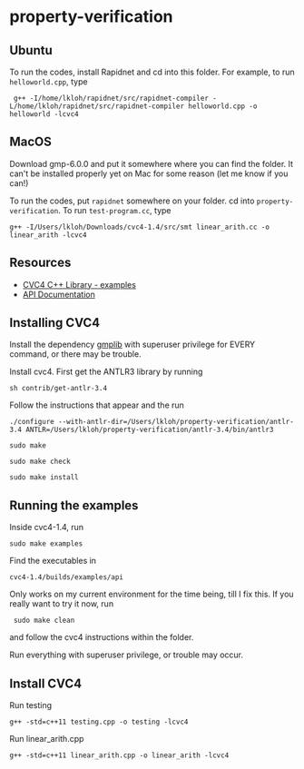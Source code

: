property-verification
=====================


Ubuntu
------

To run the codes, install Rapidnet and cd into this folder. For example, to run `helloworld.cpp`, type

     g++ -I/home/lkloh/rapidnet/src/rapidnet-compiler -L/home/lkloh/rapidnet/src/rapidnet-compiler helloworld.cpp -o helloworld -lcvc4
     
MacOS
-----

Download gmp-6.0.0 and put it somewhere where you can find the folder. It can't be installed properly yet on Mac for some reason (let me know if you can!)

To run the codes, put `rapidnet` somewhere on your folder. cd into `property-verification`. To run `test-program.cc`, type

    g++ -I/Users/lkloh/Downloads/cvc4-1.4/src/smt linear_arith.cc -o linear_arith -lcvc4
    
Resources
---------
* [CVC4 C++ Library - examples](http://church.cims.nyu.edu/wiki/Tutorials#linear_arith)
* [API Documentation](http://cvc4.cs.nyu.edu/doc/index.html)

Installing CVC4
---------------

Install the dependency [gmplib](https://gmplib.org/) with superuser privilege for EVERY command, or there may be trouble. 

Install cvc4. First get the ANTLR3 library by running

    sh contrib/get-antlr-3.4
    
Follow the instructions that appear and the run 

    ./configure --with-antlr-dir=/Users/lkloh/property-verification/antlr-3.4 ANTLR=/Users/lkloh/property-verification/antlr-3.4/bin/antlr3
    
    sudo make 
    
    sudo make check
    
    sudo make install

Running the examples
--------------------

Inside cvc4-1.4, run 

    sudo make examples
    
Find the executables in

    cvc4-1.4/builds/examples/api
    
Only works on my current environment for the time being, till I fix this. If you really want to try it now, run

     sudo make clean
     
and follow the cvc4 instructions within the folder.

Run everything with superuser privilege, or trouble may occur. 


Install CVC4
------------

Run testing

    g++ -std=c++11 testing.cpp -o testing -lcvc4

Run linear_arith.cpp

    g++ -std=c++11 linear_arith.cpp -o linear_arith -lcvc4

